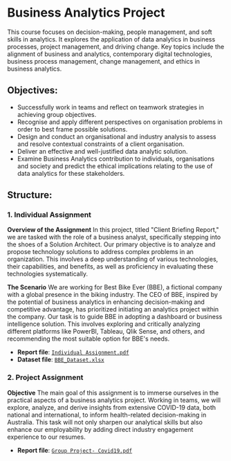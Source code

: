 # Business Analytics Project
This course focuses on decision-making, people management, and soft skills in analytics. It explores the application of data analytics in business processes, project management, and driving change. Key topics include the alignment of business and analytics, contemporary digital technologies, business process management, change management, and ethics in business analytics. 

## Objectives:
- Successfully work in teams and reflect on teamwork strategies in achieving group objectives.
- Recognise and apply different perspectives on organisation problems in order to best frame possible solutions.
- Design and conduct an organisational and industry analysis to assess and resolve contextual constraints of a client organisation.
- Deliver an effective and well-justified data analytic solution.
- Examine Business Analytics contribution to individuals, organisations and society and predict the ethical implications relating to the use of data analytics for these stakeholders.

## Structure:
### 1. Individual Assignment
**Overview of the Assignment**
In this project, titled "Client Briefing Report," we are tasked with the role of a business analyst, specifically stepping into the shoes of a Solution Architect. Our primary objective is to analyze and propose technology solutions to address complex problems in an organization. This involves a deep understanding of various technologies, their capabilities, and benefits, as well as proficiency in evaluating these technologies systematically.

**The Scenario**
We are working for Best Bike Ever (BBE), a fictional company with a global presence in the biking industry. The CEO of BBE, inspired by the potential of business analytics in enhancing decision-making and competitive advantage, has prioritized initiating an analytics project within the company. Our task is to guide BBE in adopting a dashboard or business intelligence solution. This involves exploring and critically analyzing different platforms like PowerBI, Tableau, Qlik Sense, and others, and recommending the most suitable option for BBE's needs.

- **Report file**: [`Individual Assignment.pdf`](https://github.com/VivianNg9/Master-of-Business-Analytics_Portfolio-/blob/main/BUSA8031_Business%20Analytics%20Project/Individual%20Assignment%20/Individual%20Assignment.pdf)
- **Dataset file**: [`BBE_Dataset.xlsx`](https://github.com/VivianNg9/Master-of-Business-Analytics_Portfolio-/blob/main/BUSA8031_Business%20Analytics%20Project/Individual%20Assignment%20/BBE_Dataset.xlsx)

### 2. Project Assignment
**Objective**
The main goal of this assignment is to immerse ourselves in the practical aspects of a business analytics project. Working in teams, we will explore, analyze, and derive insights from extensive COVID-19 data, both national and international, to inform health-related decision-making in Australia. This task will not only sharpen our analytical skills but also enhance our employability by adding direct industry engagement experience to our resumes.

- **Report file**: [`Group Project- Covid19.pdf`](https://github.com/VivianNg9/Master-of-Business-Analytics_Portfolio-/blob/main/BUSA8031_Business%20Analytics%20Project/Group%20Project/Group%20Project-%20Covid19.pdf)

